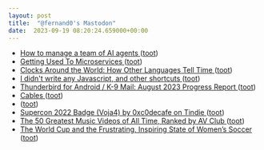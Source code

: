 ```yaml
---
layout: post
title:  "@fernand0's Mastodon"
date:  2023-09-19 08:20:24.659000+00:00
---
```

*  [How to manage a team of AI agents ](https://www.generational.pub/p/how-to-manage-a-team-of-ai-agent) ([toot](https://mastodon.social/@fernand0/111090835433521176))
*  [Getting Used To Microservices ](https://two-wrongs.com/getting-used-to-microservice) ([toot](https://mastodon.social/@fernand0/111090591959556501))
*  [Clocks Around the World: How Other Languages Tell Time ](https://www.openculture.com/2023/08/clocks-around-the-world-how-other-languages-tell-time.htm) ([toot](https://mastodon.social/@fernand0/111089983996604959))
*  [I didn't write any Javascript, and other shortcuts ](https://csvbase.com/blog/) ([toot](https://mastodon.social/@fernand0/111087919550798655))
*  [Thunderbird for Android / K-9 Mail: August 2023 Progress Report ](https://blog.thunderbird.net/2023/09/thunderbird-for-android-k-9-mail-august-2023-progress-report) ([toot](https://mastodon.social/@fernand0/111087400830706357))
*  [Cables ](https://avecesunafoto.wordpress.com/2023/09/17/cables-3) ([toot](https://mastodon.social/@fernand0/111087330530396251))
*  [ ](https://jvm.social/@jorge) ([toot](https://mastodon.social/@fernand0/111087273018153741))
*  [Supercon 2022 Badge (Voja4) by 0xc0decafe on Tindie ](https://www.tindie.com/products/0xc0decafe/supercon-2022-badge-voja4) ([toot](https://mastodon.social/@fernand0/111087164298612455))
*  [The 50 Greatest Music Videos of All Time, Ranked by AV Club ](https://www.openculture.com/2023/09/the-50-greatest-music-videos-of-all-time-ranked-by-av-club.htm) ([toot](https://mastodon.social/@fernand0/111086921955306189))
*  [The World Cup and the Frustrating, Inspiring State of Women’s Soccer ](https://www.newyorker.com/sports/sporting-scene/the-world-cup-and-the-frustrating-inspiring-state-of-womens-socce) ([toot](https://mastodon.social/@fernand0/111086617083251014))
